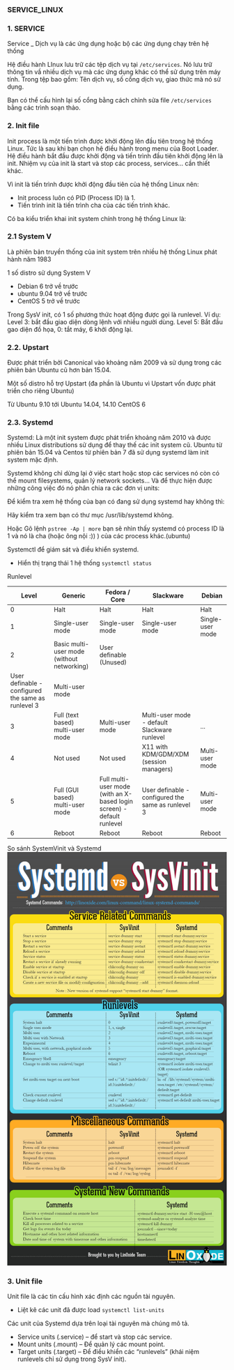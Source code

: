 ### SERVICE_LINUX


### 1. SERVICE 
Service _ Dịch vụ là các ứng dụng hoặc bộ các ứng dụng chạy trên hệ thống

Hệ điều hành LInux lưu trữ các tệp dịch vụ tại `/etc/services`. Nó lưu trữ thông tin vầ nhiều dịch vụ mà các ứng dụng khác có thể sử dụng trên máy tính. Trong tệp bao gồm: Tên dịch vụ, số cổng dịch vụ, giao thức mà nó sử dụng.

Bạn có thể cấu hình lại số cổng bằng cách chỉnh sửa file `/etc/services` bằng các trình soạn thảo.

### 2. Init file

Init process là một tiến trình được khởi động lên đầu tiên trong hệ thống Linux. Tức là sau khi bạn chọn hệ điều hành trong menu của Boot Loader. Hệ điều hành bắt đầu được khởi động và tiến trình đầu tiên khởi động lên là init. Nhiệm vụ của init là start và stop các process, services… cần thiết khác.

Vì init là tiến trình được khởi động đầu tiên của hệ thống Linux nên:
- Init process luôn có PID (Process ID) là 1.
- Tiến trình init là tiến trình cha của các tiến trình khác.

Có ba kiểu triển khai init system chính trong hệ thống Linux là:

### 2.1 System V  
Là phiên bản truyền thống của init system trên nhiều hệ thống Linux phát hành năm 1983

1 số distro  sử dụng System V
- Debian 6 trở về trước
- ubuntu  9.04 trở về trước
- CentOS 5 trở về trước

Trong SysV init, có 1 số phương thức hoạt động được gọi là runlevel. Ví dụ: Level 3: bắt đầu giao diện dòng lệnh với nhiều người dùng. Level 5: Bắt đầu gao diện đồ họa, 0: tắt máy, 6 khởi động lại. 

### 2.2. Upstart

Được phát triển bởi Canonical vào khoảng năm 2009 và sử dụng trong các phiên bản Ubuntu cũ hơn bản 15.04.

Một số distro hỗ trợ Upstart (đa phần là Ubuntu vì Upstart vốn được phát triển cho riêng Ubuntu)

Từ Ubuntu 9.10 tới Ubuntu 14.04, 14.10
CentOS 6


### 2.3. Systemd

Systemd: Là một init system được phát triển khoảng năm 2010 và được nhiều Linux distributions sử dụng để thay thế các init system cũ. Ubuntu từ phiên bản 15.04 và Centos từ phiên bản 7 đã sử dụng systemd làm init system mặc định.

Systemd không chỉ dừng lại ở việc start hoặc stop các services nó còn có thể mount filesystems, quản lý network sockets… Và để thực hiện được những công việc đó nó phân chia ra các đơn vị units:

Để kiểm tra xem hệ thống của bạn có đang sử dụng systemd hay không thì:

Hãy kiểm tra xem bạn có thư mục /usr/lib/systemd không.

Hoặc Gõ lệnh `pstree -Ap | more` bạn sẽ nhìn thấy systemd có process ID là 1 và nó là cha (hoặc ông nội :)) ) của các process khác.(ubuntu)

Systemctl để giám sát và điều khiển systemd. 

- Hiển thị trạng thái 1 hệ thống `systemctl status`

Runlevel

|Level|Generic|Fedora / Core| Slackware|Debian|
|---|---|---|---|---|
|0|Halt|Halt|Halt|Halt|
|1|Single-user mode|Single-user mode|Single-user mode|Single-user mode|
|2|Basic multi-user mode (without networking)|User definable (Unused)
|User definable - configured the same as runlevel 3|Multi-user mode|
|3|Full (text based) multi-user mode|Multi-user mode|Multi-user mode - default Slackware runlevel|...|
|4|Not used|Not used|X11 with KDM/GDM/XDM (session managers)|Multi-user mode|
|5|Full (GUI based) multi-user mode|Full multi-user mode (with an X-based login screen) - default runlevel|User definable - configured the same as runlevel 3| Multi-user mode|
|6|Reboot|Reboot|Reboot|Reboot|

So sánh SystemVinit và Systemd 
<img src= "image/75.png" >

### 3. Unit file

Unit file là các tin cấu hình xác định các nguồn tài nguyên.
- Liệt kê các unit đã được load `systemctl list-units`

Các unit của Systemd dựa trên loại tài nguyên mà chúng mô tả. 
+ Service units (.service) – để start và stop các service.
+ Mount units (.mount) – Để quản lý các mount point.
+ Target units (.target) – Để điều khiển các “runlevels” (khái niệm runlevels chỉ sử dụng trong SysV init).





